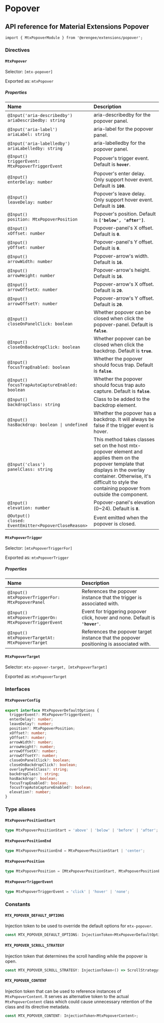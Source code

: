 # Popover

## API reference for Material Extensions Popover

`import { MtxPopoverModule } from '@erengee/extensions/popover';`

### Directives

#### `MtxPopover`

Selector: `[mtx-popover]`

Exported as: `mtxPopover`

##### Properties

| Name | Description |
| :--- | :--- |
| `@Input('aria-describedby')`<br>`ariaDescribedby: string` | aria-describedby for the popover panel. |
| `@Input('aria-label')`<br>`ariaLabel: string` | aria-label for the popover panel. |
| `@Input('aria-labelledby')`<br>`ariaLabelledby: string` | aria-labelledby for the popover panel. |
| `@Input()`<br>`triggerEvent: MtxPopoverTriggerEvent` | Popover's trigger event. Default is **`hover`**. |
| `@Input()`<br>`enterDelay: number` | Popover's enter delay. Only support hover event. Default is **`100`**. |
| `@Input()`<br>`leaveDelay: number` | Popover's leave delay. Only support hover event. Default is **`100`**. |
| `@Input()`<br>`position: MtxPopoverPosition` | Popover's position. Default is **`['below', 'after']`**. |
| `@Input()`<br>`xOffset: number` | Popover-panel's X offset. Default is **`0`**. |
| `@Input()`<br>`yOffset: number` | Popover-panel's Y offset. Default is **`0`**. |
| `@Input()`<br>`arrowWidth: number` | Popover-arrow's width. Default is **`16`**. |
| `@Input()`<br>`arrowHeight: number` | Popover-arrow's height. Default is **`16`**. |
| `@Input()`<br>`arrowOffsetX: number` | Popover-arrow's X offset. Default is **`20`**. |
| `@Input()`<br>`arrowOffsetY: number` | Popover-arrow's Y offset. Default is **`20`**. |
| `@Input()`<br>`closeOnPanelClick: boolean` | Whether popover can be closed when click the popover-panel. Default is **`false`**. |
| `@Input()`<br>`closeOnBackdropClick: boolean` | Whether popover can be closed when click the backdrop. Default is **`true`**. |
| `@Input()`<br>`focusTrapEnabled: boolean` | Whether the popover should focus trap. Default is **`false`**. |
| `@Input()`<br>`focusTrapAutoCaptureEnabled: boolean` | Whether the popover should focus trap auto capture. Default is **`false`**. |
| `@Input()`<br>`backdropClass: string` | Class to be added to the backdrop element. |
| `@Input()`<br>`hasBackdrop: boolean \| undefined` | Whether the popover has a backdrop. It will always be false if the trigger event is hover. |
| `@Input('class')`<br>`panelClass: string` | This method takes classes set on the host mtx-popover element and applies them on the popover template that displays in the overlay container. Otherwise, it's difficult to style the containing popover from outside the component. |
| `@Input()`<br>`elevation: number` | Popover-panel's elevation (0~24). Default is **`8`**. |
| `@Output()`<br>`closed: EventEmitter<PopoverCloseReason>` | Event emitted when the popover is closed. |

#### `MtxPopoverTrigger`

Selector: `[mtxPopoverTriggerFor]`

Exported as: `mtxPopoverTrigger`

##### Properties

| Name | Description |
| :--- | :--- |
| `@Input()`<br>`mtxPopoverTriggerFor: MtxPopoverPanel` | References the popover instance that the trigger is associated with. |
| `@Input()`<br>`mtxPopoverTriggerOn: MtxPopoverTriggerEvent` | Event for triggering popover click, hover and none. Default is **`'hover'`**. |
| `@Input()`<br>`mtxPopoverTargetAt: MtxPopoverTarget` | References the popover target instance that the popover positioning is associated with. |

#### `MtxPopoverTarget`

Selector: `mtx-popover-target, [mtxPopoverTarget]`

Exported as: `mtxPopoverTarget`

### Interfaces

#### `MtxPopoverConfig`

```ts
export interface MtxPopoverDefaultOptions {
  triggerEvent?: MtxPopoverTriggerEvent;
  enterDelay?: number;
  leaveDelay?: number;
  position?: MtxPopoverPosition;
  xOffset?: number;
  yOffset?: number;
  arrowWidth?: number;
  arrowHeight?: number;
  arrowOffsetX?: number;
  arrowOffsetY?: number;
  closeOnPanelClick?: boolean;
  closeOnBackdropClick?: boolean;
  overlayPanelClass?: string;
  backdropClass?: string;
  hasBackdrop?: boolean;
  focusTrapEnabled?: boolean;
  focusTrapAutoCaptureEnabled?: boolean;
  elevation?: number;
}
```

### Type aliases

#### `MtxPopoverPositionStart`

```ts
type MtxPopoverPositionStart = 'above' | 'below' | 'before' | 'after';
```

#### `MtxPopoverPositionEnd`

```ts
type MtxPopoverPositionEnd = MtxPopoverPositionStart | 'center';
```

#### `MtxPopoverPosition`

```ts
type MtxPopoverPosition = [MtxPopoverPositionStart, MtxPopoverPositionEnd];
```

#### `MtxPopoverTriggerEvent`

```ts
type MtxPopoverTriggerEvent = 'click' | 'hover' | 'none';
```

### Constants

#### `MTX_POPOVER_DEFAULT_OPTIONS`

Injection token to be used to override the default options for `mtx-popover`.

```ts
const MTX_POPOVER_DEFAULT_OPTIONS: InjectionToken<MtxPopoverDefaultOptions>;
```

#### `MTX_POPOVER_SCROLL_STRATEGY`

Injection token that determines the scroll handling while the popover is open.

```ts
const MTX_POPOVER_SCROLL_STRATEGY: InjectionToken<() => ScrollStrategy>;
```

#### `MTX_POPOVER_CONTENT`

Injection token that can be used to reference instances of `MtxPopoverContent`. It serves as alternative token to the actual `MtxPopoverContent` class which could cause unnecessary retention of the class and its directive metadata.

```ts
const MTX_POPOVER_CONTENT: InjectionToken<MtxPopoverContent>;
```
